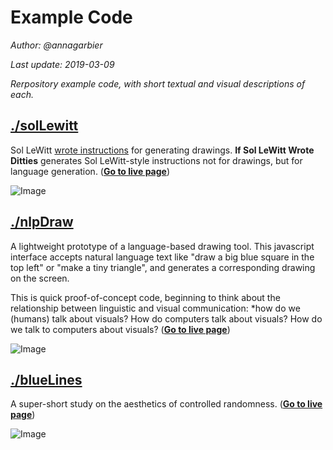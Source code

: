 # Example Code

*Author: @annagarbier*

*Last update: 2019-03-09*

*Rerpository example code, with short textual and visual descriptions of each.*

## [./solLewitt](https://github.com/annagarbier/exampleCode/edit/master/solLewitt)

Sol LeWitt [wrote instructions](https://www.google.com/search?q=sol+lewitt+wall+drawing+instructions&rlz=1C5CHFA_enUS807US807&source=lnms&tbm=isch&sa=X&ved=0ahUKEwjk-Py8h_bgAhVCZN8KHZKrBV4Q_AUIDigB&biw=1440&bih=766)
for generating drawings. **If Sol LeWitt Wrote Ditties** generates
Sol LeWitt-style instructions not for drawings, but for language generation. (**[Go to live page](https://annagarbier.github.io/exampleCode/solLewitt/)**)

![Image](https://annagarbier.github.io/exampleCode/solLewitt/solLewittImg.png)

## [./nlpDraw](https://github.com/annagarbier/exampleCode/edit/master/nlpDraw)

A lightweight prototype of a language-based drawing tool. This javascript
interface accepts natural language text like "draw a big blue square in
the top left" or "make a tiny triangle", and generates a corresponding
drawing on the screen.

This is quick proof-of-concept code, beginning to think about the
relationship between linguistic and visual communication:
*how do we (humans) talk about visuals? How do computers talk about
visuals? How do we talk to computers about visuals?
(**[Go to live page](https://annagarbier.github.io/exampleCode/nlpDraw/)**)

![Image](https://annagarbier.github.io/exampleCode/nlpDraw/nlpDrawImg.png)

## [./blueLines](https://github.com/annagarbier/exampleCode/edit/master/blueLines)

A super-short study on the aesthetics of controlled randomness. (**[Go to live page](https://annagarbier.github.io/exampleCode/blueLines/)**)

![Image](https://annagarbier.github.io/exampleCode/blueLines/blueLinesImg.png)
